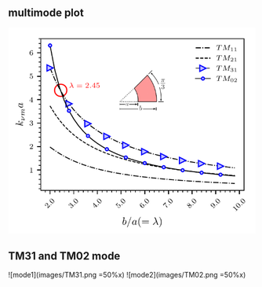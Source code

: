 ## multimode plot
![modes](images/modes.png)
## TM31 and TM02 mode
![mode1](images/TM31.png =50%x) ![mode2](images/TM02.png =50%x)

